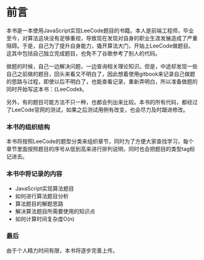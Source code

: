 # 前言

本书是一本使用JavaScript实现LeeCode题目的书籍。本人是前端工程师，毕业至今，对算法这块没有足够重视，导致现在发现对自身的职业生涯发展造成了严重阻碍。于是，自己为了提升自身能力，撬开算法大门，开始上LeeCode做题目。这其中包括自己独立完成题目，也免不了谷歌参考了别人的代码。

做题的时候，自己一边解决问题，一边查询相关理论知识。但是，中途却发现一些自己之前做的题目，回头来看又不明白了，因此想着使用gitbook来记录自己做题的思路与过程，即使以后不明白了，也能查看记录，重新弄明白，所以准备做题的同时开始写这本书：《LeeCode》。

另外，有的题目可能方法不只一种，也都会列出来比较。本书的所有代码，都经过了LeeCode官网的测试，如果之后测试用例有改变，也会尽力及时跟进修改。

### 本书的组织结构
本书将按照LeeCode的题型分类来组织章节，同时为了方便大家查找学习，每个章节里面按照题目的序号从低到高来进行排列说明，同时也会把题目的类型tag标记进去。

### 本书中将记录的内容
- JavaScript实现算法题目
- 如何进行算法题目分析
- 算法题目的解题思路
- 解决算法题目所需要使用的知识点
- 如何计算时间复杂度O(n)

### 最后
由于个人精力时间有限，本书将逐步完善上传。